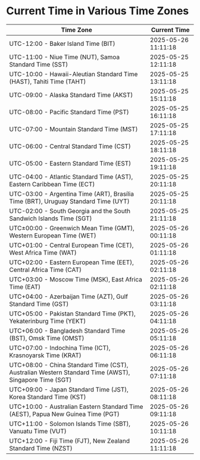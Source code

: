 # Current Time in Various Time Zones

| Time Zone | Current Time |
|-----------|--------------|
| UTC-12:00 - Baker Island Time (BIT) | 2025-05-26 11:11:18 |
| UTC-11:00 - Niue Time (NUT), Samoa Standard Time (SST) | 2025-05-25 12:11:18 |
| UTC-10:00 - Hawaii-Aleutian Standard Time (HAST), Tahiti Time (TAHT) | 2025-05-25 13:11:18 |
| UTC-09:00 - Alaska Standard Time (AKST) | 2025-05-25 15:11:18 |
| UTC-08:00 - Pacific Standard Time (PST) | 2025-05-25 16:11:18 |
| UTC-07:00 - Mountain Standard Time (MST) | 2025-05-25 17:11:18 |
| UTC-06:00 - Central Standard Time (CST) | 2025-05-25 18:11:18 |
| UTC-05:00 - Eastern Standard Time (EST) | 2025-05-25 19:11:18 |
| UTC-04:00 - Atlantic Standard Time (AST), Eastern Caribbean Time (ECT) | 2025-05-25 20:11:18 |
| UTC-03:00 - Argentina Time (ART), Brasília Time (BRT), Uruguay Standard Time (UYT) | 2025-05-25 20:11:18 |
| UTC-02:00 - South Georgia and the South Sandwich Islands Time (SGT) | 2025-05-25 21:11:18 |
| UTC±00:00 - Greenwich Mean Time (GMT), Western European Time (WET) | 2025-05-26 00:11:18 |
| UTC+01:00 - Central European Time (CET), West Africa Time (WAT) | 2025-05-26 01:11:18 |
| UTC+02:00 - Eastern European Time (EET), Central Africa Time (CAT) | 2025-05-26 02:11:18 |
| UTC+03:00 - Moscow Time (MSK), East Africa Time (EAT) | 2025-05-26 02:11:18 |
| UTC+04:00 - Azerbaijan Time (AZT), Gulf Standard Time (GST) | 2025-05-26 03:11:18 |
| UTC+05:00 - Pakistan Standard Time (PKT), Yekaterinburg Time (YEKT) | 2025-05-26 04:11:18 |
| UTC+06:00 - Bangladesh Standard Time (BST), Omsk Time (OMST) | 2025-05-26 05:11:18 |
| UTC+07:00 - Indochina Time (ICT), Krasnoyarsk Time (KRAT) | 2025-05-26 06:11:18 |
| UTC+08:00 - China Standard Time (CST), Australian Western Standard Time (AWST), Singapore Time (SGT) | 2025-05-26 07:11:18 |
| UTC+09:00 - Japan Standard Time (JST), Korea Standard Time (KST) | 2025-05-26 08:11:18 |
| UTC+10:00 - Australian Eastern Standard Time (AEST), Papua New Guinea Time (PGT) | 2025-05-26 09:11:18 |
| UTC+11:00 - Solomon Islands Time (SBT), Vanuatu Time (VUT) | 2025-05-26 10:11:18 |
| UTC+12:00 - Fiji Time (FJT), New Zealand Standard Time (NZST) | 2025-05-26 11:11:18 |
